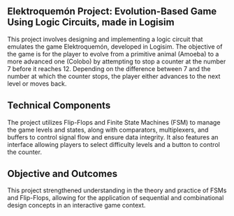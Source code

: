 ## Elektroquemón Project: Evolution-Based Game Using Logic Circuits, made in Logisim

This project involves designing and implementing a logic circuit that emulates the game Elektroquemón, developed in Logisim. The objective of the game is for the player to evolve from a primitive animal (Amoeba) to a more advanced one (Colobo) by attempting to stop a counter at the number 7 before it reaches 12. Depending on the difference between 7 and the number at which the counter stops, the player either advances to the next level or moves back.

## Technical Components
The project utilizes Flip-Flops and Finite State Machines (FSM) to manage the game levels and states, along with comparators, multiplexers, and buffers to control signal flow and ensure data integrity. It also features an interface allowing players to select difficulty levels and a button to control the counter.

## Objective and Outcomes
This project strengthened understanding in the theory and practice of FSMs and Flip-Flops, allowing for the application of sequential and combinational design concepts in an interactive game context.
